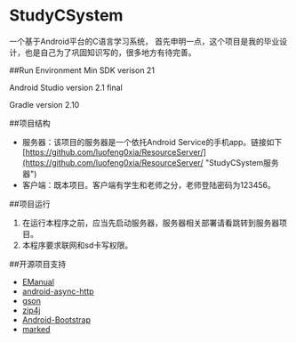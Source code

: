 # StudyCSystem
一个基于Android平台的C语言学习系统，
首先申明一点，这个项目是我的毕业设计，也是自己为了巩固知识写的，很多地方有待完善。

##Run Environment
Min SDK verison 21

Android Studio version 2.1 final

Gradle version 2.10

##项目结构
* 服务器：该项目的服务器是一个依托Android Service的手机app。链接如下[https://github.com/luofeng0xia/ResourceServer/](https://github.com/luofeng0xia/ResourceServer/ "StudyCSystem服务器")
* 客户端：既本项目。客户端有学生和老师之分，老师登陆密码为123456。

##项目运行
1. 在运行本程序之前，应当先启动服务器，服务器相关部署请看跳转到服务器项目。
2. 本程序要求联网和sd卡写权限。

##开源项目支持
- [EManual](https://github.com/emanual) 
- [android-async-http](https://github.com/loopj/android-async-http)
- [gson](https://code.google.com/p/google-gson/)
- [zip4j](http://www.lingala.net/zip4j/)
- [Android-Bootstrap](https://github.com/Bearded-Hen/Android-Bootstrap)
- [marked](https://github.com/chjj/marked)





